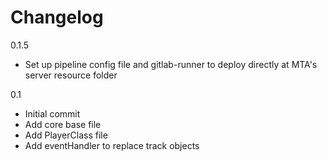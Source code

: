 # Changelog

0.1.5

- Set up pipeline config file and gitlab-runner to deploy directly at MTA's server resource folder

0.1

- Initial commit
- Add core base file
- Add PlayerClass file
- Add eventHandler to replace track objects